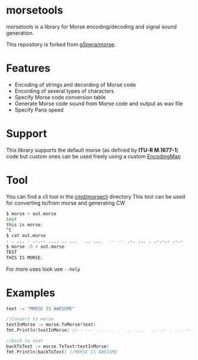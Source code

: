 morsetools
=====
morsetools is a library for Morse encoding/decoding and signal sound generation.

This repository is forked from [gSpera/morse](https://github.comg/gSpera/morse).

Features
========
- Encoding of strings and decording of Morse code
- Encording of several types of characters
- Specify Morse code conversion table
- Generate Morse code sound from Morse code and output as wav file
- Specify Paris speed

Support
=======
This library supports the default morse (as defined by **ITU-R M.1677-1**) code but custom ones can be used freely using a custom [EncodingMap](https://godoc.org/github.com/gSpera/morse#EncodingMap)

Tool
====
You can find a cli tool in the [cmd/morsecli](cmd/morsecli) directory
This tool can be used for converting to/from morse and generating CW
```bash
$ morse > out.morse
test
this is morse.
^C
$ cat out.morse
- . ... - .-.-- .... .. ...   .. ...   -- --- .-. ... . .-.-.- .-.-
$ morse -D < out.morse
TEST
THIS IS MORSE.
```
For more uses look use `--help`

Examples
========
```go
text := "MORSE IS AWESOME"

//Convert to morse
textInMorse := morse.ToMorse(text)
fmt.Println(textInMorse) //-- --- .-. ... .   .. ...   .- .-- . ... --- -- .

//Back to text
backToText := morse.ToText(textInMorse)
fmt.Println(backToText) //MORSE IS AWESOME
```
